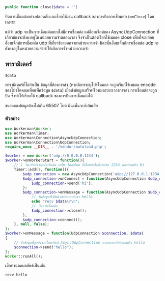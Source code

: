 ```php
public function close($data = '')
```

ปิดการเชื่อมต่ออย่างปลอดภัยและเรียกใช้งาน callback ของการปิดการเชื่อมต่อ (`onClose`) โดยเฉพาะ

แม้ว่า udp จะเป็นการเชื่อมต่อแบบไม่มีการเชื่อมต่อ แต่อ็อบเจ็กต์ของ AsyncUdpConnection ที่เกี่ยวข้องจะยังคงอยู่ในหน่วยความจำตลอดเวลา จึงจำเป็นต้องเรียกใช้เมธอด close เพื่อที่จะปล่อยอ็อบเจ็กต์การเชื่อมต่อ udp ที่เกี่ยวข้องออกจากหน่วยความจำ มิฉะนั้นอ็อบเจ็กต์การเชื่อมต่อ udp จะยังคงอยู่ในหน่วยความจำทำให้เกิดการรั่วหน่วยความจำ

## พารามิเตอร์

 ``` $data ```

พารามิเตอร์ที่ไม่จำเป็น ข้อมูลที่ต้องการส่ง (หากมีการระบุโปรโตคอล จะถูกเรียกใช้เมธอด encode ของโปรโตคอลเพื่อแพ็คข้อมูล ```$data```) เมื่อส่งข้อมูลเสร็จหรือหมดระยะเวลาการส่ง การเชื่อมต่อจะถูกปิด ซึ่งทำให้เรียกใช้ callback ของการปิดการเชื่อมต่อได้

ขนาดของข้อมูลต้องไม่เกิน 65507 ไบต์ มิฉะนั้นจะส่งล้มเสีย

### ตัวอย่าง

```php
use Workerman\Worker;
use Workerman\Timer;
use Workerman\Connection\AsyncUdpConnection;
use Workerman\Connection\UdpConnection;
require_once __DIR__ . '/vendor/autoload.php';

$worker = new Worker('udp://0.0.0.0:1234');
$worker->onWorkerStart = function(){
    // 1 วินาทีหลังจากนั้นเริ่มต้น udp ไคลเอ็นต์ ที่เชื่อมต่อไปยังพอร์ต 1234 และส่งสตริง hi
    Timer::add(1, function(){
        $udp_connection = new AsyncUdpConnection('udp://127.0.0.1:1234');
        $udp_connection->onConnect = function(AsyncUdpConnection $udp_connection){
            $udp_connection->send('hi');
        };
        $udp_connection->onMessage = function(AsyncUdpConnection $udp_connection, $data){
            // รับข้อมูลที่เซิร์ฟเวอร์ตอบกลับมา hello
            echo "recv $data\r\n";
            // ปิดการเชื่อมต่อ
            $udp_connection->close();
        };
        $udp_connection->connect();
    }, null, false);
};
$worker->onMessage = function(UdpConnection $connection, $data)
{
    // รับข้อมูลที่ถูกส่งจากไคลเอ็นต์ AsyncUdpConnection และตอบกลับด้วยสตริง hello
    $connection->send("hello");
};
Worker::runAll();             
```

เมื่อทำฉลดผลลัพธ์เป็นเช่น
````
recv hello
````
